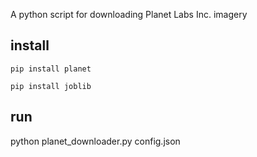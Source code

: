 A python script for downloading Planet Labs Inc. imagery 

## install  
```pip install planet```

```pip install joblib```

## run
python planet_downloader.py config.json
